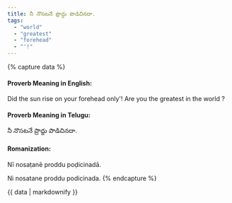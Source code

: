 ```yaml
---
title: నీ నొసటనే ప్రొద్దు పొడిచినదా.
tags:
  - "world"
  - "greatest"
  - "forehead"
  - "'!"
---
```


{% capture data %}
#### Proverb Meaning in English:
Did the sun rise on your forehead only'!
Are you the greatest in the world ?

#### Proverb Meaning in Telugu:
నీ నొసటనే ప్రొద్దు పొడిచినదా.

#### Romanization:
Nī nosaṭanē proddu poḍicinadā.

Ni nosatane proddu podicinada.
{% endcapture %}

{{ data | markdownify }}

